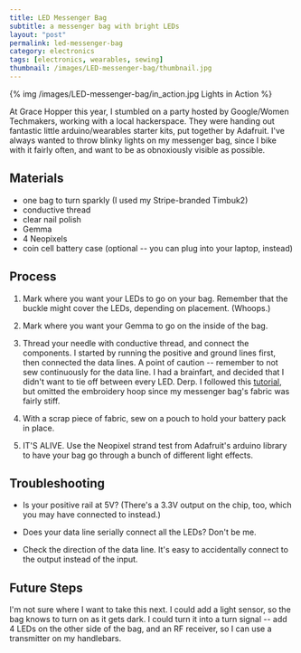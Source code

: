 ```yaml
---
title: LED Messenger Bag
subtitle: a messenger bag with bright LEDs
layout: "post"
permalink: led-messenger-bag
category: electronics
tags: [electronics, wearables, sewing]
thumbnail: /images/LED-messenger-bag/thumbnail.jpg
---
```


{% img /images/LED-messenger-bag/in_action.jpg Lights in Action %}

At Grace Hopper this year, I stumbled on a party hosted by
Google/Women Techmakers, working with a local hackerspace. They were handing
out fantastic little arduino/wearables starter kits, put together by Adafruit.
I've always wanted to throw blinky lights on my messenger bag, since I bike with
it fairly often, and want to be as obnoxiously visible as possible.

## Materials

- one bag to turn sparkly (I used my Stripe-branded Timbuk2)
- conductive thread
- clear nail polish
- Gemma
- 4 Neopixels
- coin cell battery case (optional -- you can plug into your laptop, instead)

## Process

1. Mark where you want your LEDs to go on your bag. Remember that the buckle
might cover the LEDs, depending on placement. (Whoops.)

1. Mark where you want your Gemma to go on the inside of the bag.

1. Thread your needle with conductive thread, and connect the components. I
started by running the positive and ground lines first, then connected the data
lines. A point of caution -- remember to not sew continuously for the data line.
I had a brainfart, and decided that I didn't want to tie off between every LED.
Derp.
I followed this [tutorial](https://learn.adafruit.com/conductive-thread/overview),
but omitted the embroidery hoop since my messenger bag's fabric was fairly stiff.

1. With a scrap piece of fabric, sew on a pouch to hold your battery pack in place.

1. IT'S ALIVE. Use the Neopixel strand test from Adafruit's arduino library to have
your bag go through a bunch of different light effects.

## Troubleshooting

- Is your positive rail at 5V? (There's a 3.3V output on the chip, too, which you
may have connected to instead.)

- Does your data line serially connect all the LEDs? Don't be me.

- Check the direction of the data line. It's easy to accidentally connect to the
output instead of the input.

## Future Steps

I'm not sure where I want to take this next. I could add a light sensor, so the
bag knows to turn on as it gets dark. I could turn it into a turn signal -- add
4 LEDs on the other side of the bag, and an RF receiver, so I can use a transmitter
on my handlebars.